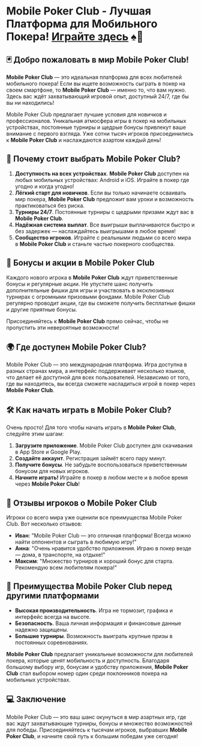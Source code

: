 # Mobile Poker Club - Лучшая Платформа для Мобильного Покера! [Играйте здесь](https://playmopo.com/PKRRO) ♠️📱

## 🃏 Добро пожаловать в мир Mobile Poker Club!

**Mobile Poker Club** — это идеальная платформа для всех любителей мобильного покера! Если вы ищете возможность сыграть в покер на своем смартфоне, то **Mobile Poker Club** — именно то, что вам нужно. Здесь вас ждёт захватывающий игровой опыт, доступный 24/7, где бы вы ни находились!

Mobile Poker Club предлагает лучшие условия для новичков и профессионалов. Уникальная атмосфера игры в покер на мобильных устройствах, постоянные турниры и щедрые бонусы привлекут ваше внимание с первого взгляда. Уже сотни тысяч игроков присоединились к **Mobile Poker Club** и наслаждаются азартом каждый день!

## 🚀 Почему стоит выбрать Mobile Poker Club?

1. **Доступность на всех устройствах**. **Mobile Poker Club** доступен на любых мобильных устройствах: Android и iOS. Играйте в покер где угодно и когда угодно!
2. **Лёгкий старт для новичков**. Если вы только начинаете осваивать мир покера, **Mobile Poker Club** предложит вам уроки и возможность практиковаться без риска.
3. **Турниры 24/7**. Постоянные турниры с щедрыми призами ждут вас в **Mobile Poker Club**.
4. **Надёжная система выплат**. Все выигрыши выплачиваются быстро и без задержек — наслаждайтесь выигрышами в любое время!
5. **Сообщество игроков**. Играйте с реальными людьми со всего мира в **Mobile Poker Club** и станьте частью покерного сообщества.

## 🎁 Бонусы и акции в Mobile Poker Club

Каждого нового игрока в **Mobile Poker Club** ждут приветственные бонусы и регулярные акции. Не упустите шанс получить дополнительные фишки для игры и участвовать в эксклюзивных турнирах с огромными призовыми фондами. Mobile Poker Club регулярно проводит акции, где вы сможете получить бесплатные фишки и другие приятные бонусы.

Присоединяйтесь к **Mobile Poker Club** прямо сейчас, чтобы не пропустить эти невероятные возможности!

## 🌍 Где доступен Mobile Poker Club?

Mobile Poker Club — это международная платформа. Игра доступна в разных странах мира, а интерфейс поддерживает несколько языков, что делает её доступной для всех пользователей. Независимо от того, где вы находитесь, вы всегда сможете насладиться игрой в покер через **Mobile Poker Club**.

## 🛠️ Как начать играть в Mobile Poker Club?

Очень просто! Для того чтобы начать играть в **Mobile Poker Club**, следуйте этим шагам:

1. **Загрузите приложение**. Mobile Poker Club доступен для скачивания в App Store и Google Play.
2. **Создайте аккаунт**. Регистрация займёт всего пару минут.
3. **Получите бонусы**. Не забудьте воспользоваться приветственным бонусом для новых игроков.
4. **Начните играть!** Играйте в покер в любом месте и в любое время через **Mobile Poker Club**!

## 💬 Отзывы игроков о Mobile Poker Club

Игроки со всего мира уже оценили все преимущества Mobile Poker Club. Вот несколько отзывов:

- **Иван**: "Mobile Poker Club — это отличная платформа! Всегда можно найти оппонентов и сыграть в любимую игру!"
- **Анна**: "Очень нравится удобство приложения. Играю в покер везде — дома, в транспорте, на отдыхе!"
- **Максим**: "Множество турниров и хороший бонус для старта. Рекомендую всем любителям покера!"

## 🤩 Преимущества Mobile Poker Club перед другими платформами

- **Высокая производительность**. Игра не тормозит, графика и интерфейс всегда на высоте.
- **Безопасность**. Ваша личная информация и финансовые данные надежно защищены.
- **Большие турниры**. Возможность выиграть крупные призы в постоянных соревнованиях.

**Mobile Poker Club** предлагает уникальные возможности для любителей покера, которые ценят мобильность и доступность. Благодаря большому выбору игр, бонусам и удобству приложения, **Mobile Poker Club** стал выбором номер один среди поклонников покера на мобильных устройствах.

## 💻 Заключение

Mobile Poker Club — это ваш шанс окунуться в мир азартных игр, где вас ждут захватывающие турниры, бонусы и множество возможностей для победы. Присоединяйтесь к тысячам игроков, выбравших **Mobile Poker Club**, и начните свой путь к большим победам уже сегодня!

